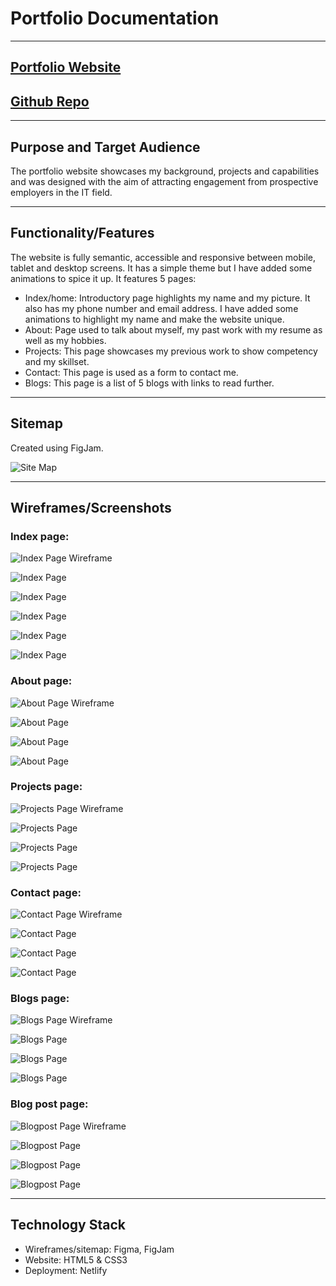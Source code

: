 # Portfolio Documentation

---

## [Portfolio Website](https://inspiring-longma-9f9890.netlify.app/index.html)

## [Github Repo](https://github.com/timmywebdev/TimothyNguyen_T1A2)

---

## Purpose and Target Audience

The portfolio website showcases my background, projects and capabilities and was designed with the aim of attracting engagement from prospective employers in the IT field.

---

## Functionality/Features
The website is fully semantic, accessible and responsive between mobile, tablet and desktop screens. It has a simple theme but I have added some animations to spice it up. It features 5 pages: 

- Index/home: Introductory page highlights my name and my picture. It also has my phone number and email address. I have added some animations to highlight my name and make the website unique.
- About: Page used to talk about myself, my past work with my resume as well as my hobbies.
- Projects: This page showcases my previous work to show competency and my skillset.
- Contact: This page is used as a form to contact me.
- Blogs: This page is a list of 5 blogs with links to read further.

---

## Sitemap
Created using FigJam.

![Site Map](/docs/sitemap.png "Site Map")

---

## Wireframes/Screenshots

### Index page:

![Index Page Wireframe](/docs/index-wireframe.png "Index Page Wireframe")

![Index Page](/docs/index-ss.png "Index Page")

![Index Page](/docs/index-ss-mobile.png "Index Mobile")

![Index Page](/docs/index-ss-ipad.png "Index iPad")

![Index Page](/docs/nav-ss-mobile.png "Nav mobile")

![Index Page](/docs/nav-ss-ipad.png "Nav iPad")

### About page:

![About Page Wireframe](/docs/about-wireframe.png "Index Page Wireframe")

![About Page](/docs/about-ss.png "Index Page")

![About Page](/docs/about-ss-mobile.png "Index Mobile")

![About Page](/docs/about-ss-iPad.png "Index iPad")

### Projects page:

![Projects Page Wireframe](/docs/projects-wireframe.png "Projects Page Wireframe")

![Projects Page](/docs/projects-ss.png "Projects Page")

![Projects Page](/docs/projects-ss-mobile.png "Projects Mobile")

![Projects Page](/docs/projects-ss-ipad.png "Projects iPad")

### Contact page:

![Contact Page Wireframe](/docs/contact-wireframe.png "Contact Page Wireframe")

![Contact Page](/docs/contact-ss.png "Contact Page")

![Contact Page](/docs/contact-ss-mobile.png "Contact Mobile")

![Contact Page](/docs/contact-ss-ipad.png "Contact iPad")

### Blogs page:

![Blogs Page Wireframe](/docs/blog-wireframe.png "Blogs Page Wireframe")

![Blogs Page](/docs/blog-ss.png "Blogs Page")

![Blogs Page](/docs/blog-ss-mobile.png "Blogs Mobile")

![Blogs Page](/docs/blog-ss-ipad.png "Blogs iPad")

### Blog post page:

![Blogpost Page Wireframe](/docs/blogpost-wireframe.png "Blogpost Page Wireframe")

![Blogpost Page](/docs/blogpost-ss.png "Blogpost Page")

![Blogpost Page](/docs/blogpost-ss-mobile.png "Blogpost Mobile")

![Blogpost Page](/docs/blogpost-ss-ipad.png "Blogpost iPad")

---

## Technology Stack

- Wireframes/sitemap: Figma, FigJam
- Website: HTML5 & CSS3
- Deployment: Netlify